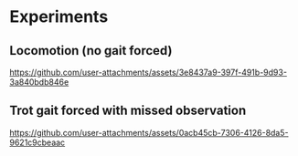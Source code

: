 # Experiments

## Locomotion (no gait forced)

https://github.com/user-attachments/assets/3e8437a9-397f-491b-9d93-3a840bdb846e

## Trot gait forced with missed observation

https://github.com/user-attachments/assets/0acb45cb-7306-4126-8da5-9621c9cbeaac


